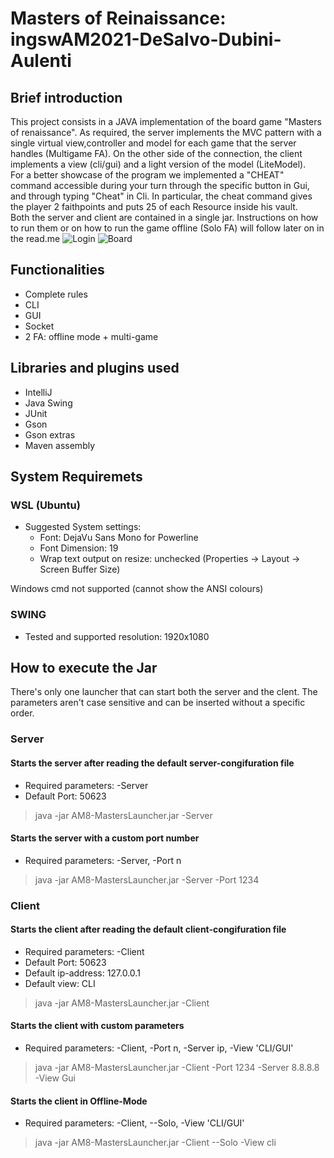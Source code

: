 # Masters of Reinaissance: ingswAM2021-DeSalvo-Dubini-Aulenti
## Brief introduction
This project consists in a JAVA implementation of the board game "Masters of renaissance". As required, the server implements the MVC pattern with a single virtual view,controller and model for each game that the server handles (Multigame FA). On the other side of the connection, the client implements a view (cli/gui) and a light version of the model (LiteModel). <br>
For a better showcase of the program we implemented a "CHEAT" command accessible during your turn through the specific button in Gui, and through typing "Cheat" in Cli. In particular, the cheat command gives the player 2 faithpoints and puts 25 of each Resource inside his vault. <br>
Both the server and client are contained in a single jar. Instructions on how to run them or on how to run the game offline (Solo FA) will follow later on in the read.me
![Login](https://i.imgur.com/8TaL4ZX.png)
![Board](https://i.imgur.com/vpMjtBP.png)

## Functionalities
- Complete rules
- CLI
- GUI
- Socket
- 2 FA: offline mode + multi-game

## Libraries and plugins used
- IntelliJ
- Java Swing
- JUnit
- Gson
- Gson extras
- Maven assembly

## System Requiremets
### WSL (Ubuntu)
- Suggested System settings:
  - Font: DejaVu Sans Mono for Powerline
  - Font Dimension: 19
  - Wrap text output on resize: unchecked  (Properties -> Layout -> Screen Buffer Size)

Windows cmd not supported (cannot show the ANSI colours)

 ###  SWING
  - Tested and supported resolution: 1920x1080

## How to execute the Jar
There's only one launcher that can start both the server and the clent.
The parameters aren't case sensitive and can be inserted without a specific order.

### Server
#### Starts the server after reading the default server-congifuration file
- Required parameters: -Server 
- Default Port: 50623

>java -jar AM8-MastersLauncher.jar -Server


#### Starts the server with a custom port number
- Required parameters: -Server, -Port n 

>java -jar AM8-MastersLauncher.jar -Server -Port 1234

### Client
#### Starts the client after reading the default client-congifuration file
- Required parameters: -Client 
- Default Port: 50623
- Default ip-address: 127.0.0.1
- Default view: CLI

>java -jar AM8-MastersLauncher.jar -Client

#### Starts the client with custom parameters
- Required parameters: -Client, -Port n, -Server ip, -View 'CLI/GUI'

>java -jar AM8-MastersLauncher.jar -Client -Port 1234 -Server 8.8.8.8 -View Gui

#### Starts the client in Offline-Mode
- Required parameters: -Client, --Solo, -View 'CLI/GUI'

>java -jar AM8-MastersLauncher.jar -Client --Solo -View cli
